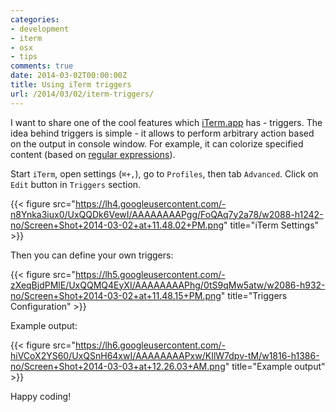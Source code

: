 ```yaml
---
categories:
- development
- iterm
- osx
- tips
comments: true
date: 2014-03-02T00:00:00Z
title: Using iTerm triggers
url: /2014/03/02/iterm-triggers/
---
```


I want to share one of the cool features which [iTerm.app][iterm] has - triggers.
The idea behind triggers is simple - it allows to perform arbitrary action based on the output in console window. For example, it can colorize specified content (based on [regular expressions][re]).

Start `iTerm`, open settings (`⌘+,`), go to `Profiles`, then tab `Advanced`.
Click on `Edit` button in `Triggers` section.

{{< figure src="https://lh4.googleusercontent.com/-n8Ynka3iux0/UxQQDk6VewI/AAAAAAAAPgg/FoQAq7y2a78/w2088-h1242-no/Screen+Shot+2014-03-02+at+11.48.02+PM.png" title="iTerm Settings" >}}

Then you can define your own triggers:

{{< figure src="https://lh5.googleusercontent.com/-zXeqBjdPMlE/UxQQMQ4EyXI/AAAAAAAAPhg/0tS9qMw5atw/w2086-h932-no/Screen+Shot+2014-03-02+at+11.48.15+PM.png" title="Triggers Configuration" >}}

Example output:

{{< figure src="https://lh6.googleusercontent.com/-hiVCoX2YS60/UxQSnH64xwI/AAAAAAAAPxw/KIlW7dpv-tM/w1816-h1386-no/Screen+Shot+2014-03-03+at+12.26.03+AM.png" title="Example output" >}}

Happy coding!

[re]: http://en.wikipedia.org/wiki/Regular_expression
[iterm]:http://www.iterm2.com/

